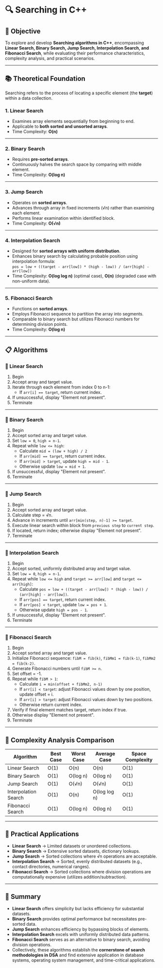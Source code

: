 # 🔍 Searching in C++

## 🎯 Objective  
To explore and develop **Searching algorithms in C++**, encompassing **Linear Search, Binary Search, Jump Search, Interpolation Search, and Fibonacci Search**, while evaluating their performance characteristics, complexity analysis, and practical scenarios.

---

## 📚 Theoretical Foundation  

Searching refers to the process of locating a specific element (the **target**) within a data collection.  

### 1. Linear Search  
- Examines array elements sequentially from beginning to end.  
- Applicable to **both sorted and unsorted arrays**.  
- Time Complexity: **O(n)**  

---

### 2. Binary Search  
- Requires **pre-sorted arrays**.  
- Continuously halves the search space by comparing with middle element.  
- Time Complexity: **O(log n)**  

---

### 3. Jump Search  
- Operates on **sorted arrays**.  
- Advances through array in fixed increments (√n) rather than examining each element.  
- Performs linear examination within identified block.  
- Time Complexity: **O(√n)**  

---

### 4. Interpolation Search  
- Designed for **sorted arrays with uniform distribution**.  
- Enhances binary search by calculating probable position using interpolation formula:  
  `pos = low + ((target - arr[low]) * (high - low)) / (arr[high] - arr[low])`  
- Time Complexity: **O(log log n)** (optimal case), **O(n)** (degraded case with non-uniform data).  

---

### 5. Fibonacci Search  
- Functions on **sorted arrays**.  
- Employs Fibonacci sequence to partition the array into segments.  
- Comparable to binary search but utilizes Fibonacci numbers for determining division points.  
- Time Complexity: **O(log n)**  

---

## 📋 Algorithms  

### 🧾 Linear Search  
1. Begin  
2. Accept array and target value.  
3. Iterate through each element from index 0 to n-1:  
   - If `arr[i] == target`, return current index.  
4. If unsuccessful, display "Element not present".  
5. Terminate  

---

### 🧾 Binary Search  
1. Begin  
2. Accept sorted array and target value.  
3. Set `low = 0`, `high = n-1`.  
4. Repeat while `low <= high`:  
   - Calculate `mid = (low + high) / 2`  
   - If `arr[mid] == target`, return current index.  
   - If `arr[mid] > target`, update `high = mid - 1`.  
   - Otherwise update `low = mid + 1`.  
5. If unsuccessful, display "Element not present".  
6. Terminate  

---

### 🧾 Jump Search  
1. Begin  
2. Accept sorted array and target value.  
3. Calculate step = √n.  
4. Advance in increments until `arr[min(step, n)-1] >= target`.  
5. Execute linear search within block from `previous step` to `current step`.  
6. If located, return index; otherwise display "Element not present".  
7. Terminate  

---

### 🧾 Interpolation Search  
1. Begin  
2. Accept sorted, uniformly distributed array and target value.  
3. Set `low = 0`, `high = n-1`.  
4. Repeat while `low <= high` and `target >= arr[low]` and `target <= arr[high]`:  
   - Calculate `pos = low + ((target - arr[low]) * (high - low)) / (arr[high] - arr[low])`.  
   - If `arr[pos] == target`, return current index.  
   - If `arr[pos] < target`, update `low = pos + 1`.  
   - Otherwise update `high = pos - 1`.  
5. If unsuccessful, display "Element not present".  
6. Terminate  

---

### 🧾 Fibonacci Search  
1. Begin  
2. Accept sorted array and target value.  
3. Initialize Fibonacci sequence: `fibM = fib(k)`, `fibMm1 = fib(k-1)`, `fibMm2 = fib(k-2)`.  
4. Generate Fibonacci numbers until `fibM >= n`.  
5. Set offset = -1.  
6. Repeat while `fibM > 1`:  
   - Calculate `i = min(offset + fibMm2, n-1)`  
   - If `arr[i] < target`: adjust Fibonacci values down by one position, update offset = i.  
   - If `arr[i] > target`: adjust Fibonacci values down by two positions.  
   - Otherwise return current index.  
7. Verify if final element matches target, return index if true.  
8. Otherwise display "Element not present".  
9. Terminate  

---

## 🧩 Complexity Analysis Comparison  

| Algorithm           | Best Case | Worst Case | Average Case | Space Complexity |
|---------------------|-----------|------------|--------------|------------------|
| Linear Search       | O(1)      | O(n)       | O(n)         | O(1)             |
| Binary Search       | O(1)      | O(log n)   | O(log n)     | O(1)             |
| Jump Search         | O(1)      | O(√n)      | O(√n)        | O(1)             |
| Interpolation Search| O(1)      | O(n)       | O(log log n) | O(1)             |
| Fibonacci Search    | O(1)      | O(log n)   | O(log n)     | O(1)             |

---

## 🚀 Practical Applications  

- **Linear Search** → Limited datasets or unordered collections.  
- **Binary Search** → Extensive sorted datasets, dictionary lookups.  
- **Jump Search** → Sorted collections where √n operations are acceptable.  
- **Interpolation Search** → Sorted, evenly distributed datasets (e.g., contact directories, numerical ranges).  
- **Fibonacci Search** → Sorted collections where division operations are computationally expensive (utilizes addition/subtraction).  

---

## 🧠 Summary  

- **Linear Search** offers simplicity but lacks efficiency for substantial datasets.  
- **Binary Search** provides optimal performance but necessitates pre-sorted data.  
- **Jump Search** enhances efficiency by bypassing blocks of elements.  
- **Interpolation Search** excels with uniformly distributed data patterns.  
- **Fibonacci Search** serves as an alternative to binary search, avoiding division operations.  
- Collectively, these algorithms establish the **cornerstone of search methodologies in DSA** and find extensive application in database systems, operating system management, and time-critical applications.
